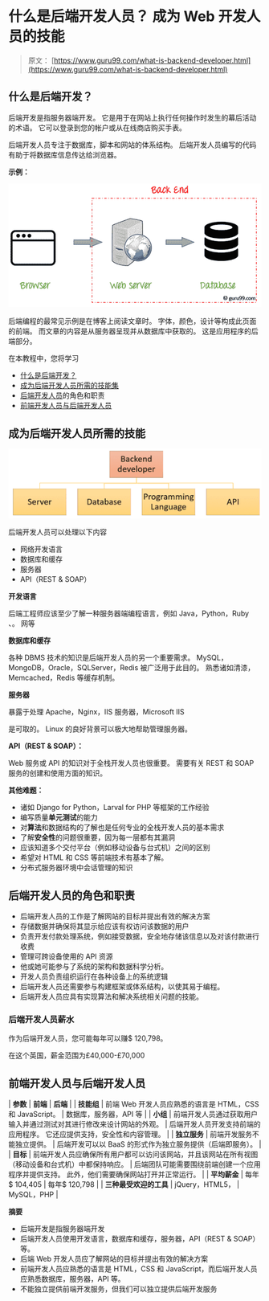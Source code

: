 # 什么是后端开发人员？ 成为 Web 开发人员的技能

> 原文： [https://www.guru99.com/what-is-backend-developer.html](https://www.guru99.com/what-is-backend-developer.html)

## 什么是后端开发？

后端开发是指服务器端开发。 它是用于在网站上执行任何操作时发生的幕后活动的术语。 它可以登录到您的帐户或从在线商店购买手表。

后端开发人员专注于数据库，脚本和网站的体系结构。 后端开发人员编写的代码有助于将数据库信息传达给浏览器。

**示例：**

![](img/e219f37531a76d37e6164328c9801883.png)

后端编程的最常见示例是在博客上阅读文章时。 字体，颜色，设计等构成此页面的前端。 而文章的内容是从服务器呈现并从数据库中获取的。 这是应用程序的后端部分。

在本教程中，您将学习

*   [什么是后端开发？](#1)
*   [成为后端开发人员所需的技能集](#2)
*   [后端开发人员](#3)的角色和职责
*   [前端开发人员与后端开发人员](#4)

## 成为后端开发人员所需的技能

![](img/53d5c182b3754256970a9bba227b2fe7.png)

后端开发人员可以处理以下内容

*   网络开发语言
*   数据库和缓存
*   服务器
*   API（REST & SOAP）

**开发语言**

后端工程师应该至少了解一种服务器端编程语言，例如 Java，Python，Ruby 、。 网等

**数据库和缓存**

各种 DBMS 技术的知识是后端开发人员的另一个重要需求。 MySQL，MongoDB，Oracle，SQLServer，Redis 被广泛用于此目的。 熟悉诸如清漆，Memcached，Redis 等缓存机制。

**服务器**

暴露于处理 Apache，Nginx，IIS 服务器，Microsoft IIS

是可取的。 Linux 的良好背景可以极大地帮助管理服务器。

**API（REST & SOAP）：**

Web 服务或 API 的知识对于全栈开发人员也很重要。 需要有关 REST 和 SOAP 服务的创建和使用方面的知识。

**其他难题：**

*   诸如 Django for Python，Larval for PHP 等框架的工作经验
*   编写质量**单元测试**的能力
*   对**算法**和数据结构的了解也是任何专业的全栈开发人员的基本需求
*   了解**安全性**的问题很重要，因为每一层都有其漏洞
*   应该知道多个交付平台（例如移动设备与台式机）之间的区别
*   希望对 HTML 和 CSS 等前端技术有基本了解。
*   分布式服务器环境中会话管理的知识

## 后端开发人员的角色和职责

*   后端开发人员的工作是了解网站的目标并提出有效的解决方案
*   存储数据并确保将其显示给应该有权访问该数据的用户
*   负责开发付款处理系统，例如接受数据，安全地存储该信息以及对该付款进行收费
*   管理可跨设备使用的 API 资源
*   他或她可能参与了系统的架构和数据科学分析。
*   开发人员负责组织运行在各种设备上的系统逻辑
*   后端开发人员还需要参与构建框架或体系结构，以使其易于编程。
*   后端开发人员应具有实现算法和解决系统相关问题的技能。

### 后端开发人员薪水

作为后端开发人员，您可能每年可以赚$ 120,798。

在这个英国，薪金范围为£40,000-£70,000

## 前端开发人员与后端开发人员

| **参数** | **前端** | **后端** |
| **技能组** | 前端 Web 开发人员应熟悉的语言是 HTML，CSS 和 JavaScript。 | 数据库，服务器，API 等 |
| **小组** | 前端开发人员通过获取用户输入并通过测试对其进行修改来设计网站的外观。 | 后端开发人员开发支持前端的应用程序。 它还应提供支持，安全性和内容管理。 |
| **独立服务** | 前端开发服务不能独立提供。 | 后端开发可以以 BaaS 的形式作为独立服务提供（后端即服务）。 |
| **目标** | 前端开发人员应确保所有用户都可以访问该网站，并且该网站在所有视图（移动设备和台式机）中都保持响应。 | 后端团队可能需要围绕前端创建一个应用程序并提供支持。 此外，他们需要确保网站打开并正常运行。 |
| **平均薪金** | 每年$ 104,405 | 每年$ 120,798 |
| **三种最受欢迎​​的工具** | jQuery，HTML5， | MySQL，PHP |

**摘要**

*   后端开发是指服务器端开发
*   后端开发人员使用开发语言，数据库和缓存，服务器，API（REST & SOAP）等。
*   后端 Web 开发人员应了解网站的目标并提出有效的解决方案
*   前端开发人员应熟悉的语言是 HTML，CSS 和 JavaScript，而后端开发人员应熟悉数据库，服务器，API 等。
*   不能独立提供前端开发服务，但我们可以独立提供后端开发服务